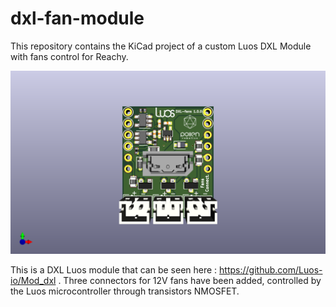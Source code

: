 # dxl-fan-module
This repository contains the KiCad project of a custom Luos DXL Module with fans control for Reachy.

![dxl fan module Picture](dxl-fan-module.png)

This is a DXL Luos module that can be seen here : https://github.com/Luos-io/Mod_dxl .
Three connectors for 12V fans have been added, controlled by the Luos microcontroller through transistors NMOSFET.
